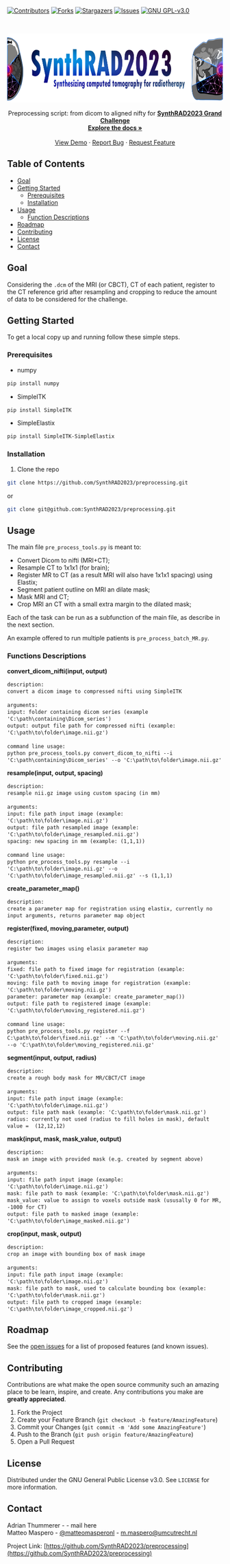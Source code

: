 <!-- PROJECT SHIELDS -->
<!--
*** I'm using markdown "reference style" links for readability.
*** Reference links are enclosed in brackets [ ] instead of parentheses ( ).
*** See the bottom of this document for the declaration of the reference variables
*** for contributors-url, forks-url, etc. This is an optional, concise syntax you may use.
*** https://www.markdownguide.org/basic-syntax/#reference-style-links
-->
[![Contributors][contributors-shield]][contributors-url]
[![Forks][forks-shield]][forks-url]
[![Stargazers][stars-shield]][stars-url]
[![Issues][issues-shield]][issues-url]
[![GNU GPL-v3.0][license-shield]][license-url]


<!-- PROJECT LOGO -->
<br />
<p align="center">
  <a href="https://synthrad2023.grand-challenge.org/">
    <img src="./SynthRAD_banner.png" alt="Logo" width="770" height="160">
  </a>


  <p align="center">
    Preprocessing script: from dicom to aligned nifty for 
<a href="https://synthrad2023.grand-challenge.org/"><strong>SynthRAD2023 Grand Challenge</strong></a>
  <br />
    <a href="https://github.com/SynthRAD2023/preprocessing"><strong>Explore the docs »</strong></a>
    <br />
    <br />
    <a href="https://github.com/SynthRAD2023/preprocessing">View Demo</a>
    ·
    <a href="https://github.com/SynthRAD2023/preprocessing/issues">Report Bug</a>
    ·
    <a href="https://github.com/SynthRAD2023/preprocessing/issues">Request Feature</a>
  </p>
</p>

<!-- TABLE OF CONTENTS -->
## Table of Contents

* [Goal](#goal)
* [Getting Started](#getting-started)
  * [Prerequisites](#prerequisites)
  * [Installation](#installation)
* [Usage](#usage)
  * [Function Descriptions](#functions-descriptions)
* [Roadmap](#roadmap)
* [Contributing](#contributing)
* [License](#license)
* [Contact](#contact)
<!--
* [Acknowledgements](#acknowledgements)
-->


<!-- ABOUT THE PROJECT -->
## Goal

Considering the ``.dcm`` of the MRI (or CBCT), CT of each patient, register to the CT reference grid
after resampling and cropping to reduce the amount of data to be considered for the challenge.


<!-- GETTING STARTED -->
## Getting Started

To get a local copy up and running follow these simple steps.

### Prerequisites

* numpy
```sh
pip install numpy
```
* SimpleITK 
```sh
pip install SimpleITK
```
* SimpleElastix 
```sh
pip install SimpleITK-SimpleElastix
```

### Installation

1. Clone the repo
```sh
git clone https://github.com/SynthRAD2023/preprocessing.git
```
or
```sh
git clone git@github.com:SynthRAD2023/preprocessing.git
```

<!-- USAGE EXAMPLES -->

## Usage

The main file ``pre_process_tools.py`` is meant to:
* Convert Dicom to nifti (MRI+CT);
* Resample CT to 1x1x1 (for brain);
* Register MR to CT (as a result MRI will also have 1x1x1 spacing) using Elastix;
* Segment patient outline on MRI an dilate mask;
* Mask MRI and CT;
* Crop MRI an CT with a small extra margin to the dilated mask;

Each of the task can be run as a subfunction of the main file, as describe in the next section.

An example offered to run multiple patients is  ``pre_process_batch_MR.py``.

### Functions Descriptions

**convert_dicom_nifti(input, output)**

	description:
	convert a dicom image to compressed nifti using SimpleITK
	
	arguments:
	input: folder containing dicom series (example 'C:\path\containing\Dicom_series')
	output: output file path for compressed nifti (example: 'C:\path\to\folder\image.nii.gz')

	command line usage:
	python pre_process_tools.py convert_dicom_to_nifti --i 'C:\path\containing\Dicom_series' --o 'C:\path\to\folder\image.nii.gz'


**resample(input, output, spacing)**

	description:
	resample nii.gz image using custom spacing (in mm)

	arguments:
	input: file path input image (example: 'C:\path\to\folder\image.nii.gz')
	output: file path resampled image (example: 'C:\path\to\folder\image_resampled.nii.gz')
	spacing: new spacing in mm (example: (1,1,1))

	command line usage:
	python pre_process_tools.py resample --i 'C:\path\to\folder\image.nii.gz' --o 'C:\path\to\folder\image_resampled.nii.gz' --s (1,1,1)


**create_parameter_map()**
	
	description:
	create a parameter map for registration using elastix, currently no input arguments, returns parameter map object


**register(fixed, moving,parameter, output)**
	
	description:
	register two images using elasix parameter map

	arguments:
	fixed: file path to fixed image for registration (example: 'C:\path\to\folder\fixed.nii.gz')
	moving: file path to moving image for registration (example: 'C:\path\to\folder\moving.nii.gz')
	parameter: parameter map (example: create_parameter_map())
	output: file path to registered image (example: 'C:\path\to\folder\moving_registered.nii.gz')

	command line usage:
	python pre_process_tools.py register --f C:\path\to\folder\fixed.nii.gz' --m 'C:\path\to\folder\moving.nii.gz' --o 'C:\path\to\folder\moving_registered.nii.gz'


**segment(input, output, radius)**
	
	description:
	create a rough body mask for MR/CBCT/CT image

	arguments:
	input: file path input image (example: 'C:\path\to\folder\image.nii.gz')
	output: file path mask (example: 'C:\path\to\folder\mask.nii.gz')
	radius: currently not used (radius to fill holes in mask), default value =  (12,12,12)
	

**mask(input, mask, mask_value, output)**

	description:
	mask an image with provided mask (e.g. created by segment above)

	arguments:
	input: file path input image (example: 'C:\path\to\folder\image.nii.gz')
	mask: file path to mask (example: 'C:\path\to\folder\mask.nii.gz')
	mask_value: value to assign to voxels outside mask (ususally 0 for MR, -1000 for CT)
	output: file path to masked image (example: 'C:\path\to\folder\image_masked.nii.gz')


**crop(input, mask, output)**

	description:
	crop an image with bounding box of mask image

	arguments:
	input: file path input image (example: 'C:\path\to\folder\image.nii.gz')
	mask: file path to mask, used to calculate bounding box (example: 'C:\path\to\folder\mask.nii.gz')
	output: file path to cropped image (example: 'C:\path\to\folder\image_cropped.nii.gz')


<!-- ROADMAP -->
## Roadmap

See the [open issues](https://github.com/SynthRAD2023/preprocessing/issues) for a list of proposed features (and known issues).

<!-- CONTRIBUTING -->
## Contributing

Contributions are what make the open source community such an amazing place to be learn, inspire, and create. Any contributions you make are **greatly appreciated**.

1. Fork the Project
2. Create your Feature Branch (`git checkout -b feature/AmazingFeature`)
3. Commit your Changes (`git commit -m 'Add some AmazingFeature'`)
4. Push to the Branch (`git push origin feature/AmazingFeature`)
5. Open a Pull Request

<!-- LICENSE -->
## License

Distributed under the GNU General Public License v3.0. See `LICENSE` for more information.

<!-- CONTACT -->
## Contact

Adrian Thummerer - - mail here  
Matteo Maspero - [@matteomasperonl](https://twitter.com/matteomasperonl) - m.maspero@umcutrecht.nl

Project Link: [https://github.com/SynthRAD2023/preprocessing](https://github.com/SynthRAD2023/preprocessing)


<!-- ACKNOWLEDGEMENTS 
## Acknowledgements

* []()
* []()
* []()
-->

<!-- MARKDOWN LINKS & IMAGES -->
<!-- https://www.markdownguide.org/basic-syntax/
#reference-style-links -->
[contributors-shield]: https://img.shields.io/github/contributors/SynthRAD2023/repo.svg?style=flat-square
[contributors-url]: https://github.com/SynthRAD2023/repo/graphs/contributors
[forks-shield]: https://img.shields.io/github/forks/SynthRAD2023/repo.svg?style=flat-square
[forks-url]: https://github.com/SynthRAD2023/repo/network/members
[stars-shield]: https://img.shields.io/github/stars/SynthRAD2023/repo.svg?style=flat-square
[stars-url]: https://github.com/SynthRAD2023/repo/stargazers
[issues-shield]: https://img.shields.io/github/issues/SynthRAD2023/repo.svg?style=flat-square
[issues-url]: https://github.com/SynthRAD2023/repo/issues
[license-shield]: https://img.shields.io/github/license/SynthRAD2023/repo.svg?style=flat-square
[license-url]: https://github.com/SynthRAD2023/repo/blob/master/LICENSE.txt
